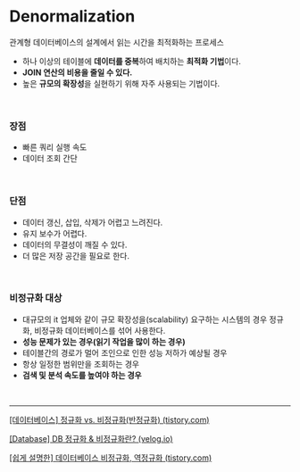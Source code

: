 # **Denormalization**

관계형 데이터베이스의 설계에서 읽는 시간을 최적화하는 프로세스

- 하나 이상의 테이블에 **데이터를 중복**하여 배치하는 **최적화 기법**이다.
- **JOIN 연산의 비용을 줄일 수 있다.**
- 높은 **규모의 확장성**을 실현하기 위해 자주 사용되는 기법이다.

</br>

### 장점

- 빠른 쿼리 실행 속도
- 데이터 조회 간단

</br>

### 단점

- 데이터 갱신, 삽입, 삭제가 어렵고 느려진다.
- 유지 보수가 어렵다.
- 데이터의 무결성이 깨질 수 있다.
- 더 많은 저장 공간을 필요로 한다.

</br>

### 비정규화 대상

- 대규모의 it 업체와 같이 규모 확장성을(scalability) 요구하는 시스템의 경우 정규화, 비정규화 데이터베이스를 섞어 사용한다.
- **성능 문제가 있는 경우(읽기 작업을 많이 하는 경우)**
- 테이블간의 경로가 멀어 조인으로 인한 성능 저하가 예상될 경우
- 항상 일정한 범위만을 조회하는 경우
- **검색 및 분석 속도를 높여야 하는 경우**

</br>

---

[[데이터베이스] 정규화 vs. 비정규화(반정규화) (tistory.com)](https://owlyr.tistory.com/20)

[[Database] DB 정규화 & 비정규화란? (velog.io)](https://velog.io/@bsjp400/Database-DB-%EC%A0%95%EA%B7%9C%ED%99%94-%EB%B9%84%EC%A0%95%EA%B7%9C%ED%99%94%EB%9E%80)

[[쉽게 설명한] 데이터베이스 비정규화, 역정규화 (tistory.com)](https://chankim.tistory.com/m/7)
